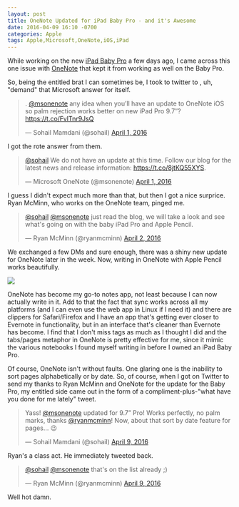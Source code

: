 ```yaml
---
layout: post
title: OneNote Updated for iPad Baby Pro - and it's Awesome
date: 2016-04-09 16:10 -0700
categories: Apple
tags: Apple,Microsoft,OneNote,iOS,iPad
---
```


While working on the new [iPad Baby Pro][1] a few days ago, I came across this one issue with [OneNote][2] that kept it from working as well on the Baby Pro. 

So, being the entitled brat I can sometimes be, I took to twitter to , uh, "demand" that Microsoft answer for itself.

<blockquote class="twitter-tweet" data-lang="en"><p lang="en" dir="ltr">. <a href="https://twitter.com/msonenote">@msonenote</a> any idea when you’ll have an update to OneNote iOS so palm rejection works better on new iPad Pro 9.7″? <a href="https://t.co/FvITnr9JsQ">https://t.co/FvITnr9JsQ</a></p>&mdash; Sohail Mamdani (@sohail) <a href="https://twitter.com/sohail/status/715934974906654724">April 1, 2016</a></blockquote> <script async src="//platform.twitter.com/widgets.js" charset="utf-8"></script>

I got the rote answer from them.

<blockquote class="twitter-tweet" data-lang="en"><p lang="en" dir="ltr"><a href="https://twitter.com/sohail">@sohail</a> We do not have an update at this time. Follow our blog for the latest news and release information: <a href="https://t.co/8jtKQ55XYS">https://t.co/8jtKQ55XYS</a>.</p>&mdash; Microsoft OneNote (@msonenote) <a href="https://twitter.com/msonenote/status/715976526592868352">April 1, 2016</a></blockquote> <script async src="//platform.twitter.com/widgets.js" charset="utf-8"></script>

I guess I didn't expect much more than that, but then I got a nice surprice. Ryan McMinn, who works on the OneNote team, pinged me.

<blockquote class="twitter-tweet" data-lang="en"><p lang="en" dir="ltr"><a href="https://twitter.com/sohail">@sohail</a> <a href="https://twitter.com/msonenote">@msonenote</a> just read the blog, we will take a look and see what&#39;s going on with the baby iPad Pro and Apple Pencil.</p>&mdash; Ryan McMinn (@ryanmcminn) <a href="https://twitter.com/ryanmcminn/status/716341856548691968">April 2, 2016</a></blockquote> <script async src="//platform.twitter.com/widgets.js" charset="utf-8"></script>

We exchanged a few DMs and sure enough, there was a shiny new update for OneNote later in the week. Now, writing in OneNote with Apple Pencil works beautifully.

![][image-1]

OneNote has become my go-to notes app, not least because I can now actually write in it. Add to that the fact that sync works across all my platforms (and I can even use the web app in Linux if I need it) and there are clippers for Safari/Firefox and I have an app that's getting ever closer to Evernote in functionality, but in an interface that's cleaner than Evernote has become. I find that I don't miss tags as much as I thought I did and the tabs/pages metaphor in OneNote is pretty effective for me, since it mimic the various notebooks I found myself writing in before I owned an iPad Baby Pro. 

Of course, OneNote isn't without faults. One glaring one is the inability to sort pages alphabetically or by date. So, of course, when I got on Twitter to send my thanks to Ryan McMinn and OneNote for the update for the Baby Pro, my entitled side came out in the form of a compliment-plus-"what have you done for me lately" tweet. 

<blockquote class="twitter-tweet" data-lang="en"><p lang="en" dir="ltr">Yass! <a href="https://twitter.com/msonenote">@msonenote</a> updated for 9.7” Pro! Works perfectly, no palm marks, thanks <a href="https://twitter.com/ryanmcminn">@ryanmcminn</a>! Now, about that sort by date feature for pages… 😉</p>&mdash; Sohail Mamdani (@sohail) <a href="https://twitter.com/sohail/status/718862632841715712">April 9, 2016</a></blockquote> <script async src="//platform.twitter.com/widgets.js" charset="utf-8"></script>

Ryan's a class act. He immediately tweeted back.

<blockquote class="twitter-tweet" data-lang="en"><p lang="en" dir="ltr"><a href="https://twitter.com/sohail">@sohail</a> <a href="https://twitter.com/msonenote">@msonenote</a> that&#39;s on the list already ;)</p>&mdash; Ryan McMinn (@ryanmcminn) <a href="https://twitter.com/ryanmcminn/status/718865132370046976">April 9, 2016</a></blockquote> <script async src="//platform.twitter.com/widgets.js" charset="utf-8"></script>

Well hot damn.

[1]:	http://lowlyadmin.com/apple/2016/03/31/babypro-bigpro/
[2]:	http://onenote.com

[image-1]:	http://lowlyadmin.com/img/2014-04-09-onenote-updated.png